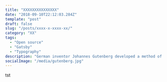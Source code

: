 ```yaml
---
title: "XXXXXXXXXXXXXXX"
date: "2018-09-10T22:12:03.284Z"
template: "post"
draft: false
slug: "/posts/xxxx-x-xxxx-xx/"
category: "XX"
tags:
  - "Open source"
  - "Gatsby"
  - "Typography"
description: "German inventor Johannes Gutenberg developed a method of movable type and used it to create one of the western world’s first major printed books, the “Forty–Two–Line” Bible."
socialImage: "/media/gutenberg.jpg"
---
```




tst
